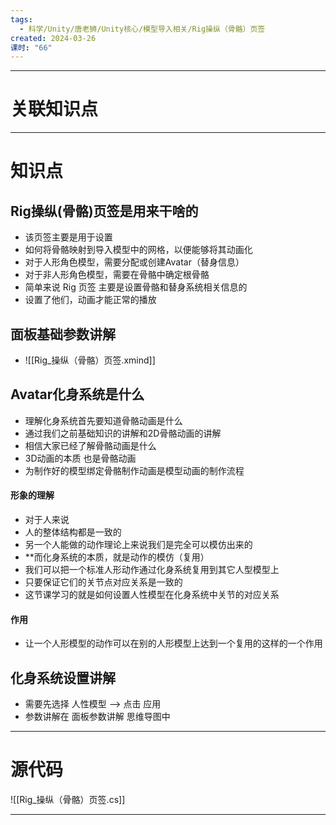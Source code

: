 ```yaml
---
tags:
  - 科学/Unity/唐老狮/Unity核心/模型导入相关/Rig操纵（骨骼）页签
created: 2024-03-26
课时: "66"
---
```


---
# 关联知识点



---
# 知识点

## Rig操纵(骨骼)页签是用来干啥的

- 该页签主要是用于设置
- 如何将骨骼映射到导入模型中的网格，以便能够将其动画化
- 对于人形角色模型，需要分配或创建Avatar（替身信息）
- 对于非人形角色模型，需要在骨骼中确定根骨骼
- 简单来说 Rig 页签 主要是设置骨骼和替身系统相关信息的
- 设置了他们，动画才能正常的播放
## 面板基础参数讲解

- ![[Rig_操纵（骨骼）页签.xmind]]
## Avatar化身系统是什么

- 理解化身系统首先要知道骨骼动画是什么
- 通过我们之前基础知识的讲解和2D骨骼动画的讲解
- 相信大家已经了解骨骼动画是什么
- 3D动画的本质 也是骨骼动画
- 为制作好的模型绑定骨骼制作动画是模型动画的制作流程
#### 形象的理解

- 对于人来说
- 人的整体结构都是一致的
- 另一个人能做的动作理论上来说我们是完全可以模仿出来的
- **而化身系统的本质，就是动作的模仿（复用）
- 我们可以把一个标准人形动作通过化身系统复用到其它人型模型上
- 只要保证它们的关节点对应关系是一致的
- 这节课学习的就是如何设置人性模型在化身系统中关节的对应关系

#### 作用

- 让一个人形模型的动作可以在别的人形模型上达到一个复用的这样的一个作用
## 化身系统设置讲解

- 需要先选择 人性模型 ——> 点击 应用
- 参数讲解在 面板参数讲解 思维导图中

---
# 源代码

![[Rig_操纵（骨骼）页签.cs]]



---
